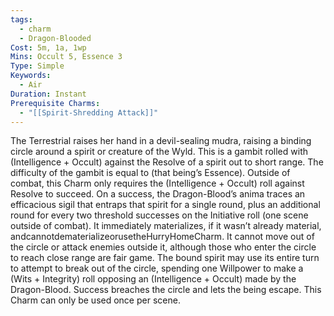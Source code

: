 ```yaml
---
tags:
  - charm
  - Dragon-Blooded
Cost: 5m, 1a, 1wp
Mins: Occult 5, Essence 3
Type: Simple
Keywords:
  - Air
Duration: Instant
Prerequisite Charms:
  - "[[Spirit-Shredding Attack]]"
---
```

The Terrestrial raises her hand in a devil-sealing mudra, raising a binding circle around a spirit or creature of the Wyld. This is a gambit rolled with (Intelligence + Occult) against the Resolve of a spirit out to short range. The difficulty of the gambit is equal to (that being’s Essence). Outside of combat, this Charm only requires the (Intelligence + Occult) roll against Resolve to succeed. On a success, the Dragon-Blood’s anima traces an efficacious sigil that entraps that spirit for a single round, plus an additional round for every two threshold successes on the Initiative roll (one scene outside of combat). It immediately materializes, if it wasn’t already material, andcannotdematerializeorusetheHurryHomeCharm. It cannot move out of the circle or attack enemies outside it, although those who enter the circle to reach close range are fair game. The bound spirit may use its entire turn to attempt to break out of the circle, spending one Willpower to make a (Wits + Integrity) roll opposing an (Intelligence + Occult) made by the Dragon-Blood. Success breaches the circle and lets the being escape. This Charm can only be used once per scene.